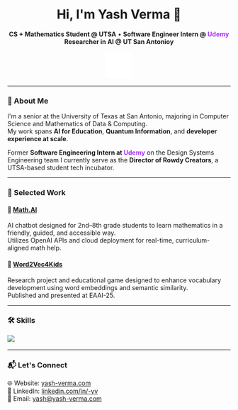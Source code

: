<h1 align="center">Hi, I'm Yash Verma 👋</h1>
<p align="center">
  <b>CS + Mathematics Student @ UTSA</b> • <b>Software Engineer Intern @ <span style="color:#A435F0">Udemy</span></b>  
  <br>
  <b>Researcher in AI @ UT San Antonioy</b>
</p>

<p align="center">
  <img src="https://raw.githubusercontent.com/n3r4zzurr0/svg-spinners/main/svg-css/pulse-ring.svg" width="60"/>
</p>

---

### 🧠 About Me

I'm a senior at the University of Texas at San Antonio, majoring in Computer Science and Mathematics of Data & Computing.  
My work spans **AI for Education**, **Quantum Information**, and **developer experience at scale**.

Former **Software Engineering Intern at <span style="color:#A435F0">Udemy</span>** on the Design Systems Engineering team I currently serve as the **Director of Rowdy Creators**, a UTSA-based student tech incubator.

---

### 🚀 Selected Work

#### 📍 [Math.AI](https://github.com/yash-yv-verma/Math.AI) 
AI chatbot designed for 2nd–8th grade students to learn mathematics in a friendly, guided, and accessible way.  
Utilizes OpenAI APIs and cloud deployment for real-time, curriculum-aligned math help.

#### 📍 [Word2Vec4Kids](https://github.com/yash-yv-verma/W2V4K)
Research project and educational game designed to enhance vocabulary development using word embeddings and semantic similarity.  
Published and presented at EAAI-25.

---

### 🛠️ Skills

<p align="left">
  <img src="https://skillicons.dev/icons?i=python,java,swift,nextjs,aws,git,linux,kubernetes,docker,terraform" />
</p>

---

### 📬 Let's Connect

<p align="left">
  🌐 Website: <a href="https://yash-verma.com" target="_blank" rel="noopener noreferrer">yash-verma.com</a> <br> 
  💼 LinkedIn: <a href="https://linkedin.com/in/-yv" target="_blank" rel="noopener noreferrer">linkedin.com/in/-yv</a>  <br>
  📩 Email: <a href="mailto:yash@yash-verma.com" target="_blank" rel="noopener noreferrer">yash@yash-verma.com</a>  
</p>
